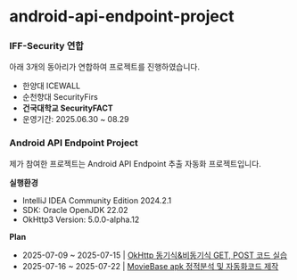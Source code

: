 # android-api-endpoint-project

### **IFF-Security 연합**
아래 3개의 동아리가 연합하여 프로젝트를 진행하였습니다.
- 한양대 ICEWALL
- 순천향대 SecurityFirs
- **건국대학교 SecurityFACT**
- 운영기간: 2025.06.30 ~ 08.29

### **Android API Endpoint Project**
제가 참여한 프로젝트는 Android API Endpoint 추출 자동화 프로젝트입니다.



**실행환경**

- IntelliJ IDEA Community Edition 2024.2.1
- SDK: Oracle OpenJDK 22.02
- OkHttp3 Version: 5.0.0-alpha.12



**Plan**

- 2025-07-09 ~ 2025-07-15 | [OkHttp 동기식&비동기식 GET, POST 코드 실습](OkHttp-Analysis)
- 2025-07-16 ~ 2025-07-22 | [MovieBase apk 정적분석 및 자동화코드 제작](MovieBase-Analysis)

